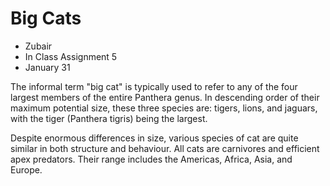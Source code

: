 # Big Cats

* Zubair
* In Class Assignment 5
* January 31

The informal term "big cat" is typically used to refer to any of the four largest members of the entire Panthera genus. In descending order of their maximum potential size, these three species are: tigers, lions, and jaguars, with the tiger (Panthera tigris) being the largest.

Despite enormous differences in size, various species of cat are quite similar in both structure and behaviour. All cats are carnivores and efficient apex predators. Their range includes the Americas, Africa, Asia, and Europe.

